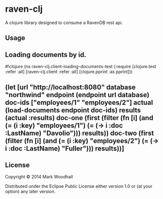# raven-clj

A clojure library designed to consume a RavenDB rest api. 

## Usage

Loading documents by id.
---
#!clojure
(ns raven-clj.client-loading-documents-test
  (:require [clojure.test :refer :all]
            [raven-clj.client :refer :all]
            [clojure.pprint :as pprint]))

(let [url "http://localhost:8080"
      database "northwind"
      endpoint (endpoint url database)
      doc-ids ["employees/1" "employees/2"]
      actual (load-documents endpoint doc-ids)
      results (actual :results)
      doc-one (first (filter 
                       (fn [i] 
                         (and (= (i :key) "employees/1")
                              (= (-> i :doc :LastName) "Davolio"))) results))
      doc-two (first (filter 
                       (fn [i] 
                         (and (= (i :key) "employees/2")
                              (= (-> i :doc :LastName) "Fuller"))) results))]
---

## License

Copyright © 2014 Mark Woodhall

Distributed under the Eclipse Public License either version 1.0 or (at
your option) any later version.